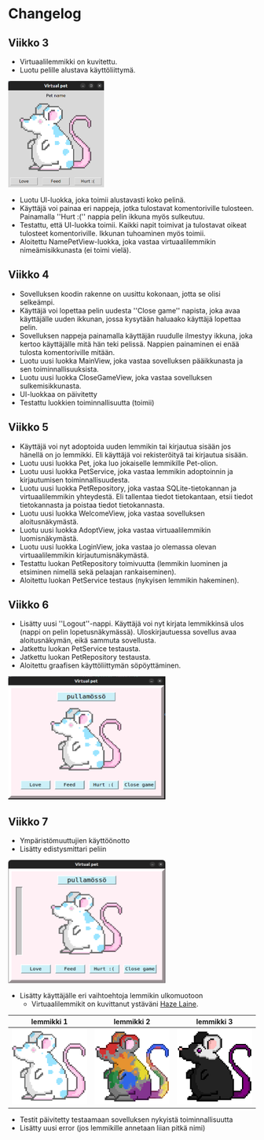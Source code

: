 # Changelog

## Viikko 3
- Virtuaalilemmikki on kuvitettu.
- Luotu pelille alustava käyttöliittymä.
<img src="https://github.com/macabre-cs/ot-harjoitustyo/blob/master/dokumentaatio/kuvat/tkinter_alustava_kayttoliittyma.png" alt="Kuva alustavasta käyttöliittymästä, joka on luotu TkInterillä. Käyttöliittymän keskellä on virtuaalilemmikki ja sen alapuolle on kolme nappia joissa lukee Feed, Love ja Hurt :(. Virtuaalilemmikin yläpuolella on paikka sen nimelle." width="195" height="216">

- Luotu UI-luokka, joka toimii alustavasti koko pelinä.
- Käyttäjä voi painaa eri nappeja, jotka tulostavat komentoriville tulosteen. Painamalla ''Hurt :('' nappia pelin ikkuna myös sulkeutuu.
- Testattu, että UI-luokka toimii. Kaikki napit toimivat ja tulostavat oikeat tulosteet komentoriville. Ikkunan tuhoaminen myös toimii.
- Aloitettu NamePetView-luokka, joka vastaa virtuaalilemmikin nimeämisikkunasta (ei toimi vielä).

## Viikko 4
- Sovelluksen koodin rakenne on uusittu kokonaan, jotta se olisi selkeämpi.
- Käyttäjä voi lopettaa pelin uudesta ''Close game'' napista, joka avaa käyttäjälle uuden ikkunan, jossa kysytään haluaako käyttäjä lopettaa pelin.
- Sovelluksen nappeja painamalla käyttäjän ruudulle ilmestyy ikkuna, joka kertoo käyttäjälle mitä hän teki pelissä. Nappien painaminen ei enää tulosta komentoriville mitään.
- Luotu uusi luokka MainView, joka vastaa sovelluksen pääikkunasta ja sen toiminnallisuuksista.
- Luotu uusi luokka CloseGameView, joka vastaa sovelluksen sulkemisikkunasta.
- UI-luokkaa on päivitetty
- Testattu luokkien toiminnallisuutta (toimii)

## Viikko 5
- Käyttäjä voi nyt adoptoida uuden lemmikin tai kirjautua sisään jos hänellä on jo lemmikki. Eli käyttäjä voi rekisteröityä tai kirjautua sisään.
- Luotu uusi luokka Pet, joka luo jokaiselle lemmikille Pet-olion.
- Luotu uusi luokka PetService, joka vastaa lemmikin adoptoinnin ja kirjautumisen toiminnallisuudesta.
- Luotu uusi luokka PetRepository, joka vastaa SQLite-tietokannan ja virtuaalilemmikin yhteydestä. Eli tallentaa tiedot tietokantaan, etsii tiedot tietokannasta ja poistaa tiedot tietokannasta.
- Luotu uusi luokka WelcomeView, joka vastaa sovelluksen aloitusnäkymästä.
- Luotu uusi luokka AdoptView, joka vastaa virtuaalilemmikin luomisnäkymästä.
- Luotu uusi luokka LoginView, joka vastaa jo olemassa olevan virtuaalilemmikin kirjautumisnäkymästä.
- Testattu luokan PetRepository toimivuutta (lemmikin luominen ja etsiminen nimellä sekä pelaajan rankaiseminen).
- Aloitettu luokan PetService testaus (nykyisen lemmikin hakeminen).

## Viikko 6
- Lisätty uusi ''Logout''-nappi. Käyttäjä voi nyt kirjata lemmikkinsä ulos (nappi on pelin lopetusnäkymässä). Uloskirjautuessa sovellus avaa aloitusnäkymän, eikä sammuta sovellusta.
- Jatkettu luokan PetService testausta.
- Jatkettu luokan PetRepository testausta.
- Aloitettu graafisen käyttöliittymän söpöyttäminen.

<img src="https://github.com/macabre-cs/ot-harjoitustyo/blob/master/dokumentaatio/kuvat/alustava_kayttoliittymaV2.png" alt="Kuva söpömmästä alustavasta käyttöliittymästä." width="320" height="250">

## Viikko 7
- Ympäristömuuttujien käyttöönotto
- Lisätty edistysmittari peliin

<img src="https://github.com/macabre-cs/ot-harjoitustyo/blob/master/dokumentaatio/kuvat/main_view.png" alt="Kuva päänäkymästä." width="320" height="250">

- Lisätty käyttäjälle eri vaihtoehtoja lemmikin ulkomuotoon
  - Virtuaalilemmikit on kuvittanut ystäväni [Haze Laine](https://www.instagram.com/hasuart_/).

lemmikki 1 | lemmikki 2 | lemmikki 3
--- | --- | ---
![trans-lipun värinen lemmikki](https://github.com/macabre-cs/ot-harjoitustyo/blob/master/data/graphics/Rotta_Otus_300x300.png) | ![pride-lipun värinen lemmikki](https://github.com/macabre-cs/ot-harjoitustyo/blob/master/data/graphics/Homo_Rotta_Otus_300x300.png) | ![ace-lipun värinen lemmikki](https://github.com/macabre-cs/ot-harjoitustyo/blob/master/data/graphics/Ace_Rotta_Otus_300x300.png)
- Testit päivitetty testaamaan sovelluksen nykyistä toiminnallisuutta
- Lisätty uusi error (jos lemmikille annetaan liian pitkä nimi)
